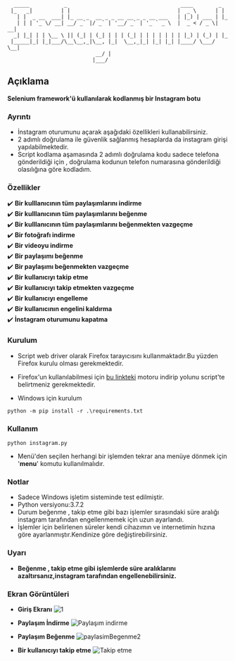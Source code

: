 ```
  _____           _                                    ____        _   
 |_   _|         | |                                  |  _ \      | |  
   | |  _ __  ___| |_ __ _  __ _ _ __ __ _ _ __ ___   | |_) | ___ | |_ 
   | | | '_ \/ __| __/ _` |/ _` | '__/ _` | '_ ` _ \  |  _ < / _ \| __|
  _| |_| | | \__ \ || (_| | (_| | | | (_| | | | | | | | |_) | (_) | |_ 
 |_____|_| |_|___/\__\__,_|\__, |_|  \__,_|_| |_| |_| |____/ \___/ \__|
                            __/ |                                      
                           |___/                                       
```          

## Açıklama
**Selenium framework'ü  kullanılarak kodlanmış bir Instagram botu**  

### Ayrıntı

* İnstagram oturumunu açarak aşağıdaki özellikleri kullanabilirsiniz.
* 2 adımlı doğrulama ile güvenlik sağlanmış hesaplarda da instagram girişi yapılabilmektedir.
* Script kodlama aşamasında 2 adımlı doğrulama kodu sadece telefona gönderildiği için , doğrulama kodunun telefon numarasına gönderildiği olasılığına göre kodladım.




### Özellikler

  :heavy_check_mark: **Bir kulllanıcının tüm paylaşımlarını indirme**  
  :heavy_check_mark: **Bir kulllanıcının tüm paylaşımlarını beğenme**  
  :heavy_check_mark: **Bir kulllanıcının tüm paylaşımlarını beğenmekten vazgeçme**  
  :heavy_check_mark: **Bir fotoğrafı indirme**  
  :heavy_check_mark: **Bir videoyu indirme**  
  :heavy_check_mark: **Bir paylaşımı beğenme**  
  :heavy_check_mark: **Bir paylaşımı beğenmekten vazgeçme**  
  :heavy_check_mark: **Bir kullanıcıyı takip etme**  
  :heavy_check_mark: **Bir kullanıcıyı takip etmekten vazgeçme**  
  :heavy_check_mark: **Bir kullanıcıyı engelleme**  
  :heavy_check_mark: **Bir kullanıcının engelini kaldırma**  
  :heavy_check_mark: **İnstagram oturumunu kapatma**  
  
  
### Kurulum
 * Script web driver olarak Firefox tarayıcısını kullanmaktadır.Bu yüzden Firefox kurulu olması gerekmektedir.
 * Firefox'un kullanılabilmesi için [bu linkteki](https://github.com/mozilla/geckodriver/releases)  motoru indirip yolunu script'te belirtmeniz gerekmektedir.

* Windows için kurulum
```
python -m pip install -r .\requirements.txt
```

### Kullanım
```
python instagram.py
```
* Menü'den seçilen herhangi bir işlemden tekrar ana menüye dönmek için '**menu**' komutu kullanılmalıdır.


### Notlar
* Sadece Windows işletim sisteminde test edilmiştir.
* Python versiyonu:3.7.2
* Durum beğenme , takip etme gibi bazı işlemler sırasındaki süre aralığı instagram tarafından engellenmemek için uzun ayarlandı.
* İşlemler için belirlenen süreler kendi cihazımın ve  internetimin hızına göre ayarlanmıştır.Kendinize göre değiştirebilirsiniz.

### Uyarı
* **Beğenme , takip etme gibi işlemlerde süre aralıklarını azaltırsanız,instagram tarafından engellenebilirsiniz.**

### Ekran Görüntüleri


* **Giriş Ekranı**
![1](https://user-images.githubusercontent.com/25087769/61192742-5fef6680-a6bf-11e9-8ee6-51ac1b48c493.PNG)

* **Paylaşım İndirme**
![Paylaşım indirme](https://user-images.githubusercontent.com/25087769/61192766-8ca37e00-a6bf-11e9-98f7-c3f63560353f.PNG)

* **Paylaşım Beğenme**
![paylasimBegenme2](https://user-images.githubusercontent.com/25087769/61192778-a6dd5c00-a6bf-11e9-8098-d55c643732f6.PNG)

* **Bir kullanıcıyı takip etme**
![Takip etme](https://user-images.githubusercontent.com/25087769/61192792-bb215900-a6bf-11e9-9652-fffd36732e74.PNG)







